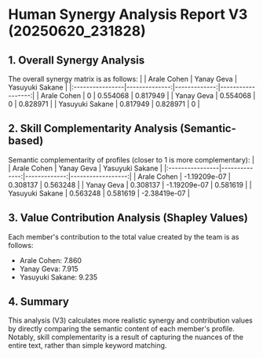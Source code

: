 # Human Synergy Analysis Report V3 (20250620_231828)

## 1. Overall Synergy Analysis
The overall synergy matrix is as follows:
|                 |   Arale Cohen |   Yanay Geva |   Yasuyuki Sakane |
|:----------------|--------------:|-------------:|------------------:|
| Arale Cohen     |      0        |     0.554068 |          0.817949 |
| Yanay Geva      |      0.554068 |     0        |          0.828971 |
| Yasuyuki Sakane |      0.817949 |     0.828971 |          0        |

## 2. Skill Complementarity Analysis (Semantic-based)
Semantic complementarity of profiles (closer to 1 is more complementary):
|                 |   Arale Cohen |   Yanay Geva |   Yasuyuki Sakane |
|:----------------|--------------:|-------------:|------------------:|
| Arale Cohen     |  -1.19209e-07 |  0.308137    |       0.563248    |
| Yanay Geva      |   0.308137    | -1.19209e-07 |       0.581619    |
| Yasuyuki Sakane |   0.563248    |  0.581619    |      -2.38419e-07 |

## 3. Value Contribution Analysis (Shapley Values)
Each member's contribution to the total value created by the team is as follows:
- Arale Cohen: 7.860
- Yanay Geva: 7.915
- Yasuyuki Sakane: 9.235

## 4. Summary
This analysis (V3) calculates more realistic synergy and contribution values by directly comparing the semantic content of each member's profile.
Notably, skill complementarity is a result of capturing the nuances of the entire text, rather than simple keyword matching.

